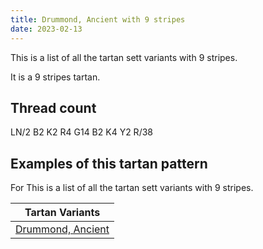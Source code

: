 ```yaml
---
title: Drummond, Ancient with 9 stripes
date: 2023-02-13
---
```

This is a list of all the tartan sett variants with 9 stripes.

It is a 9 stripes tartan.


## Thread count
LN/2 B2 K2 R4 G14 B2 K4 Y2 R/38

## Examples of this tartan pattern
For This is a list of all the tartan sett variants with 9 stripes.

| Tartan Variants |
|---------------|
| [Drummond, Ancient](/variants/ln/2/b2/k2/r4/g14/b2/k4/y2/r/38-b5480b0-g008000-k000000-lne0e0e0-rc00000-yf0c000/)||
